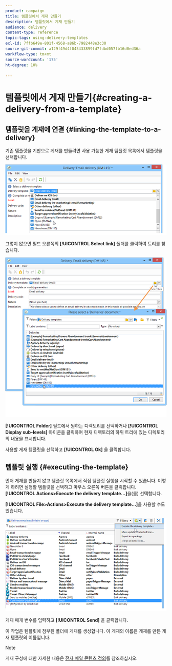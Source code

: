 ```yaml
---
product: campaign
title: 템플릿에서 게재 만들기
description: 템플릿에서 게재 만들기
audience: delivery
content-type: reference
topic-tags: using-delivery-templates
exl-id: 7ffb649e-801f-4568-a86b-7982448e3c30
source-git-commit: a129f49d4f045433899fd7fdbd057fb16d0ed36a
workflow-type: tm+mt
source-wordcount: '175'
ht-degree: 10%

---
```


# 템플릿에서 게재 만들기{#creating-a-delivery-from-a-template}

## 템플릿을 게재에 연결 {#linking-the-template-to-a-delivery}

기존 템플릿을 기반으로 게재를 만들려면 사용 가능한 게재 템플릿 목록에서 템플릿을 선택합니다.

![](assets/s_ncs_user_wizard_select_template.png)

그렇지 않으면 필드 오른쪽의 **[!UICONTROL Select link]** 폴더를 클릭하여 트리를 찾습니다.

![](assets/s_ncs_user_wizard_choose_link.png)

**[!UICONTROL Folder]** 필드에서 원하는 디렉토리를 선택하거나 **[!UICONTROL Display sub-levels]** 아이콘을 클릭하여 현재 디렉토리의 하위 트리에 있는 디렉토리의 내용을 표시합니다.

사용할 게재 템플릿을 선택하고 **[!UICONTROL Ok]** 을 클릭합니다.

## 템플릿 실행 {#executing-the-template}

먼저 게재를 만들지 않고 템플릿 목록에서 직접 템플릿 실행을 시작할 수 있습니다. 이렇게 하려면 실행할 템플릿을 선택하고 마우스 오른쪽 버튼을 클릭합니다. **[!UICONTROL Actions>Execute the delivery template...]**&#x200B;을(를) 선택합니다.

**[!UICONTROL File>Actions>Execute the delivery template...]**&#x200B;을 사용할 수도 있습니다.

![](assets/s_ncs_user_template_execute_menu.png)

게재 매개 변수를 입력하고 **[!UICONTROL Send]** 을 클릭합니다.

이 작업은 템플릿에 첨부된 폴더에 게재를 생성합니다. 이 게재의 이름은 게재를 만든 게재 템플릿의 이름입니다.

>[!NOTE]
>
>게재 구성에 대한 자세한 내용은 [전자 메일 콘텐츠 정의](defining-the-email-content.md)를 참조하십시오.
